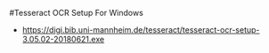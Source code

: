 #Tesseract OCR Setup For Windows
- https://digi.bib.uni-mannheim.de/tesseract/tesseract-ocr-setup-3.05.02-20180621.exe